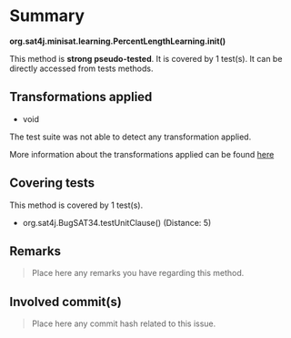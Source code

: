 # Summary
**org.sat4j.minisat.learning.PercentLengthLearning.init()**

This method is **strong pseudo-tested**.
It is covered by 1 test(s). It can be directly accessed from tests methods.


## Transformations applied

- void


The test suite was not able to detect any transformation applied.

More information about the transformations applied can be found [here](https://github.com/STAMP-project/pitest-descartes)

## Covering tests
This method is covered by 1 test(s).
* org.sat4j.BugSAT34.testUnitClause() (Distance: 5)


## Remarks
> Place here any remarks you have regarding this method.

## Involved commit(s)

> Place here any commit hash related to this issue.
